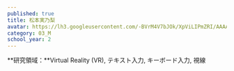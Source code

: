 ```yaml
---
published: true
title: 松本実乃梨
avatar: https://lh3.googleusercontent.com/-BVrM4V7bJOk/XpViLIPmZRI/AAAAAAAATUM/JMbLZFDlpaoybKWBsxGUNBaUw4Xm_3B3wCE0YBhgLKqgEAL1OcqyYSbE-NG8cbTnPNmuc0qWVNsVzG1iSEvr_yezYSIrzf1bDlVEILC0qIQRFnh-ospRtN7ty2EoWgURCGjzkY1UfdW9OWInRsVpTwND_1l52f5e3L7tQrMk9td5g63q1u6NcpV8QaSVo6vlxiPympcbdOzBn86Gc10rdA2fN4FhnaecTGlFr9ubavQ-3ocq7eKS9biIBN_e3lePkXLFK1v6nYbmKQtgto7dGsBKp_N94yiFaW4J8s-wGkkRfU06dwuEOYxBfvRgGoizO8xMCUbvM2wOTK1H7ZN4MZk29RodpW3h2IZvUAjCEaoxhUpd50k0vHQzpcM-KOiKfqXFgrwliuZblxbKYCSoB1PhY1OMsHRxoGki5NRFaO6-fEnEX7ipQlTkRAC2-0nRNE0iIu05TOI_X_oWqgG_D2ZAAZswKBoUv-iHSCDO4KQef29leICa14QhmjWkHu2S1m99Eu5RdnBCE0fIFVTP9FNbwG-yYMV3s1iHQLXpdeWgVCsZjQXvoF92zULBWEcb6zPHZUpT32tkfcB0KbUmhjdk3jxXdWMYBGsR4SqjgA0FWSuHAs39zAuR7XQqjDQuBvVUkUWrUkY01fvM6L6S4aKehhQVTtaPCRfgSaRGBIN299-Ma-vD2pC7xQKw4122mpXA8hIhRanBI8tgO0Ho0UCECtKnQh_-VjqbphtuWdmGZA38qBuVKGvM_3uMaP-v9cSv3b9peiI3TMLSWivUF/IMG_0576_2.jpg
category: 03_M
school_year: 2
---
```

**研究領域：**Virtual Reality (VR), テキスト入力, キーボード入力, 視線